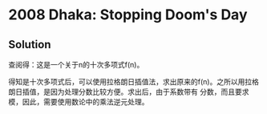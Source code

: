 # 2008 Dhaka: Stopping Doom's Day
## Solution

查阅得：这是一个关于n的十次多项式f(n)。

得知是十次多项式后，可以使用拉格朗日插值法，求出原来的f(n)。之所以用拉格朗日插值，是因为处理分数比较方便。求出后，由于系数带有 分数，而且要求模，因此，需要使用数论中的乘法逆元处理。 
